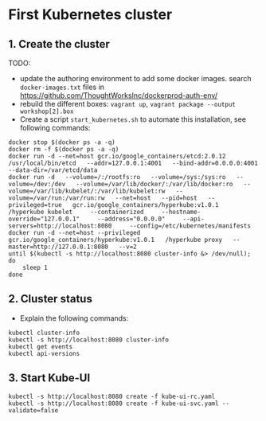 # First Kubernetes cluster

## 1. Create the cluster


TODO:
- update the authoring environment to add some docker images. search `docker-images.txt` files in https://github.com/ThoughtWorksInc/dockerprod-auth-env/
- rebuild the different boxes: `vagrant up`, `vagrant package --output workshop[2].box`
- Create a script `start_kubernetes.sh` to automate this installation, see following commands:

```
docker stop $(docker ps -a -q)
docker rm -f $(docker ps -a -q)
docker run -d --net=host gcr.io/google_containers/etcd:2.0.12   /usr/local/bin/etcd   --addr=127.0.0.1:4001   --bind-addr=0.0.0.0:4001   --data-dir=/var/etcd/data
docker run -d   --volume=/:/rootfs:ro   --volume=/sys:/sys:ro   --volume=/dev:/dev   --volume=/var/lib/docker/:/var/lib/docker:ro   --volume=/var/lib/kubelet/:/var/lib/kubelet:rw   --volume=/var/run:/var/run:rw   --net=host   --pid=host   --privileged=true   gcr.io/google_containers/hyperkube:v1.0.1     /hyperkube kubelet     --containerized     --hostname-override="127.0.0.1"     --address="0.0.0.0"     --api-servers=http://localhost:8080     --config=/etc/kubernetes/manifests
docker run -d --net=host --privileged gcr.io/google_containers/hyperkube:v1.0.1   /hyperkube proxy   --master=http://127.0.0.1:8080   --v=2
until $(kubectl -s http://localhost:8080 cluster-info &> /dev/null); do
    sleep 1
done
```

## 2. Cluster status

* Explain the following commands:

```
kubectl cluster-info
kubectl -s http://localhost:8080 cluster-info
kubectl get events
kubectl api-versions
```

## 3. Start Kube-UI

```
kubectl -s http://localhost:8080 create -f kube-ui-rc.yaml
kubectl -s http://localhost:8080 create -f kube-ui-svc.yaml --validate=false
```
